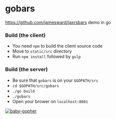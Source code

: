 gobars
======

https://github.com/jamesward/jaxrsbars demo in go

### Build (the client)
   * You need `npm` to build the client source code
   * Move to `static/src` directory
   * Run `npm install` followed by `gulp`

### Build (the server)
  * Be sure that `gobars` is on your `$GOPATH/src`
  * `cd $GOPATH/src/gobars`
  * `./go build`
  * `./gobars`
  * Open your brower on `localhost:8081`



[![baby-gopher](https://raw2.github.com/drnic/babygopher-site/gh-pages/images/babygopher-badge.png)](http://www.babygopher.org)

